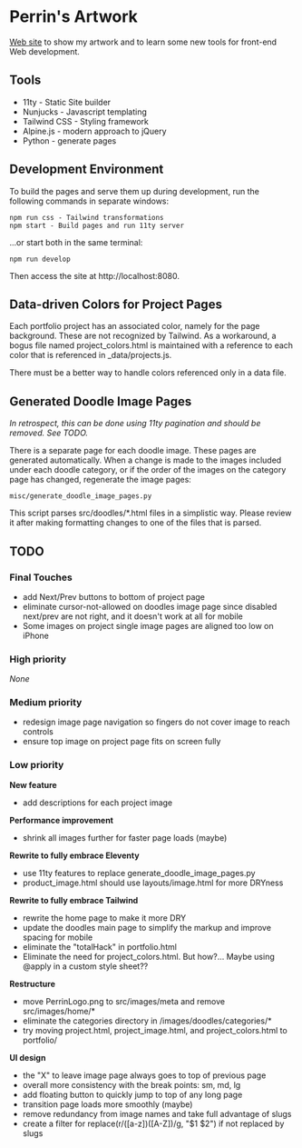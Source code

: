 # Perrin's Artwork

[Web site](https://psamuels00.github.io/artwork/)
to show my artwork and to learn some new tools for front-end Web development.


## Tools

- 11ty - Static Site builder
- Nunjucks - Javascript templating
- Tailwind CSS - Styling framework
- Alpine.js - modern approach to jQuery
- Python - generate pages


## Development Environment

To build the pages and serve them up during development, run the following commands in separate windows:

    npm run css - Tailwind transformations
    npm start - Build pages and run 11ty server

...or start both in the same terminal:

    npm run develop

Then access the site at http://localhost:8080.


## Data-driven Colors for Project Pages

Each portfolio project has an associated color, namely for the page background.
These are not recognized by Tailwind.  As a workaround, a bogus file named
project_colors.html is maintained with a reference to each color that is
referenced in _data/projects.js.

There must be a better way to handle colors referenced only in a data file.


## Generated Doodle Image Pages

_In retrospect, this can be done using 11ty pagination and should be removed.  See TODO._

There is a separate page for each doodle image.  These pages are generated automatically.
When a change is made to the images included under each doodle category, or if the order
of the images on the category page has changed, regenerate the image pages:

    misc/generate_doodle_image_pages.py

This script parses src/doodles/\*.html files in a simplistic way.  Please review it
after making formatting changes to one of the files that is parsed.


## TODO

### Final Touches
- add Next/Prev buttons to bottom of project page
- eliminate cursor-not-allowed on doodles image page since disabled next/prev
  are not right, and it doesn't work at all for mobile
- Some images on project single image pages are aligned too low on iPhone

### High priority
_None_

### Medium priority
- redesign image page navigation so fingers do not cover image to reach controls
- ensure top image on project page fits on screen fully

### Low priority

**New feature**
- add descriptions for each project image

**Performance improvement**
- shrink all images further for faster page loads (maybe)

**Rewrite to fully embrace Eleventy**
- use 11ty features to replace generate_doodle_image_pages.py
- product_image.html should use layouts/image.html for more DRYness

**Rewrite to fully embrace Tailwind**
- rewrite the home page to make it more DRY
- update the doodles main page to simplify the markup and improve spacing for mobile
- eliminate the "totalHack" in portfolio.html
- Eliminate the need for project_colors.html.
  But how?... Maybe using @apply in a custom style sheet??

**Restructure**
- move PerrinLogo.png to src/images/meta and remove src/images/home/*
- eliminate the categories directory in /images/doodles/categories/*
- try moving project.html, project_image.html, and project_colors.html to portfolio/

**UI design**
- the "X" to leave image page always goes to top of previous page
- overall more consistency with the break points: sm, md, lg
- add floating button to quickly jump to top of any long page
- transition page loads more smoothly (maybe)
- remove redundancy from image names and take full advantage of slugs
- create a filter for replace(r/([a-z])([A-Z])/g, "$1 $2") if not replaced by slugs
